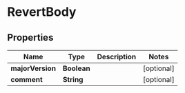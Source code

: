 
# RevertBody

## Properties
Name | Type | Description | Notes
------------ | ------------- | ------------- | -------------
**majorVersion** | **Boolean** |  |  [optional]
**comment** | **String** |  |  [optional]



